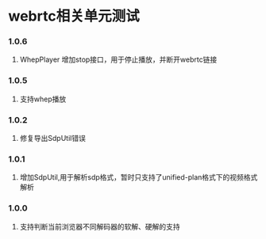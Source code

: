 # webrtc相关单元测试

### 1.0.6
  1. WhepPlayer 增加stop接口，用于停止播放，并断开webrtc链接

### 1.0.5
  1. 支持whep播放

### 1.0.2
  1. 修复导出SdpUtil错误

### 1.0.1
  1. 增加SdpUtil,用于解析sdp格式，暂时只支持了unified-plan格式下的视频格式解析

### 1.0.0
  1. 支持判断当前浏览器不同解码器的软解、硬解的支持

